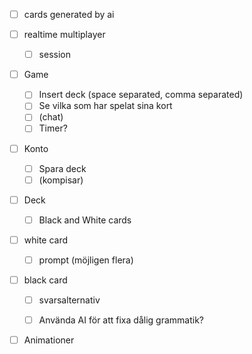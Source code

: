 - [ ] cards generated by ai

- [ ] realtime multiplayer
    - [ ] session

- [ ] Game
    - [ ] Insert deck (space separated, comma separated)
    - [ ] Se vilka som har spelat sina kort
    - [ ] (chat)
    - [ ] Timer?

- [ ] Konto
    - [ ] Spara deck
    - [ ] (kompisar)

- [ ] Deck
    - [ ] Black and White cards

- [ ] white card
    - [ ] prompt (möjligen flera)

- [ ] black card
    - [ ] svarsalternativ 
    - [ ] Använda AI för att fixa dålig grammatik?


- [ ] Animationer

